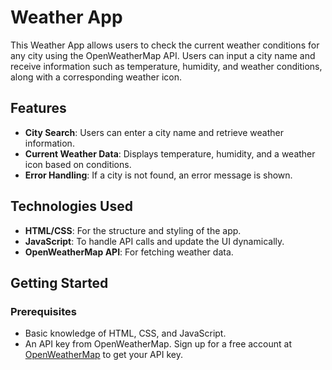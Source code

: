 # Weather App

This Weather App allows users to check the current weather conditions for any city using the OpenWeatherMap API. Users can input a city name and receive information such as temperature, humidity, and weather conditions, along with a corresponding weather icon.

## Features

- **City Search**: Users can enter a city name and retrieve weather information.
- **Current Weather Data**: Displays temperature, humidity, and a weather icon based on conditions.
- **Error Handling**: If a city is not found, an error message is shown.

## Technologies Used

- **HTML/CSS**: For the structure and styling of the app.
- **JavaScript**: To handle API calls and update the UI dynamically.
- **OpenWeatherMap API**: For fetching weather data.

## Getting Started

### Prerequisites

- Basic knowledge of HTML, CSS, and JavaScript.
- An API key from OpenWeatherMap. Sign up for a free account at [OpenWeatherMap](https://openweathermap.org/api) to get your API key.
